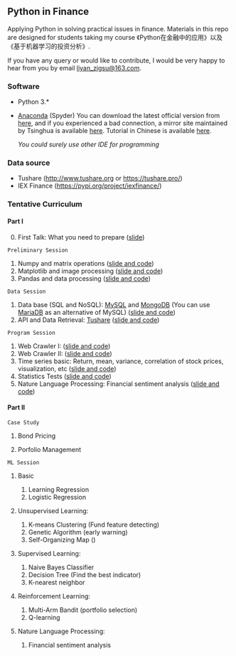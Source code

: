 ## Python in Finance

Applying Python in solving practical issues in finance.  Materials in this repo are designed for students taking my course 《Python在金融中的应用》以及《基于机器学习的投资分析》. 

If you have any query or would like to contribute, I would be very happy to hear from you by email liyan_zjgsu@163.com. 

### Software 

+ Python 3.* 

+ [Anaconda](https://www.anaconda.com/) (Spyder)    You can download the latest official version from [here](https://www.anaconda.com/), and if you experienced a bad connection, a mirror site maintained by Tsinghua is available [here](https://mirrors.tuna.tsinghua.edu.cn/anaconda/archive/).  Tutorial in Chinese is available [here](https://www.jianshu.com/p/62f155eb6ac5). 

  *You could surely use other IDE for programming*

### Data source
+ Tushare  (http://www.tushare.org or https://tushare.pro/)
+ IEX Finance  (https://pypi.org/project/iexfinance/)



### Tentative Curriculum


#### Part I

0. First Talk: What you need to prepare ([slide](First_Talk.md))

`Preliminary Session` 

1. Numpy and matrix operations ([slide and code](/BasicSession/numpy_learn.ipynb))
2. Matplotlib and image processing ([slide and code](/BasicSession/matplotlib_learn.ipynb))
3. Pandas and data processing ([slide and code](/BasicSession/pandas_learn.ipynb))

`Data Session`

1. Data base (SQL and NoSQL):  [MySQL](https://www.mysql.com/) and [MongoDB](https://www.mongodb.com/)  (You can use [MariaDB](https://mariadb.org/) as an alternative of MySQL)  ([slide and code](/DataSession/database_learn.ipynb))
2. API and Data Retrieval:  [Tushare](http://www.tushare.org ) ([slide and code](/DataSession/API_and_Data_Retrieval.ipynb))

`Program Session`

1. Web Crawler I: ([slide and code](/ProgramSession/spider01_learn.ipynb))
2. Web Crawler II: ([slide and code](/ProgramSession/spider02_learn.ipynb))
3. Time series basic: Return, mean, variance, correlation of stock prices, visualization, etc ([slide and code](/ProgramSession/time_series_learn.ipynb))
4. Statistics Tests ([slide and code](/ProgramSession/statistics_learn.ipynb))
5. Nature Language Processing:  Financial sentiment analysis ([slide and code](/ProgramSession/nlp_learn.ipynb))


#### Part II

`Case Study`

1. Bond Pricing

2. Porfolio Management


`ML Session`

1. Basic
   1. Learning Regression
   2. Logistic Regression
    

2. Unsupervised Learning:
   1. K-means Clustering (Fund feature detecting)
   2. Genetic Algorithm  (early warning)
   3. Self-Organizing Map ()
   
 
3. Supervised Learning:
   1. Naive Bayes Classifier
   2. Decision Tree (Find the best indicator)
   3. K-nearest neighbor


4. Reinforcement Learning:
   1. Multi-Arm Bandit (portfolio selection)
   2. Q-learning
   
   
5. Nature Language Processing:
   1. Financial sentiment analysis
